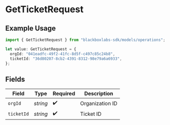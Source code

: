 # GetTicketRequest

## Example Usage

```typescript
import { GetTicketRequest } from "blackboxlabs-sdk/models/operations";

let value: GetTicketRequest = {
  orgId: "041eadfc-49f2-41fc-8d5f-c497c85c24b8",
  ticketId: "36d80207-8cb2-4391-8312-98e79a6a6933",
};
```

## Fields

| Field              | Type               | Required           | Description        |
| ------------------ | ------------------ | ------------------ | ------------------ |
| `orgId`            | *string*           | :heavy_check_mark: | Organization ID    |
| `ticketId`         | *string*           | :heavy_check_mark: | Ticket ID          |